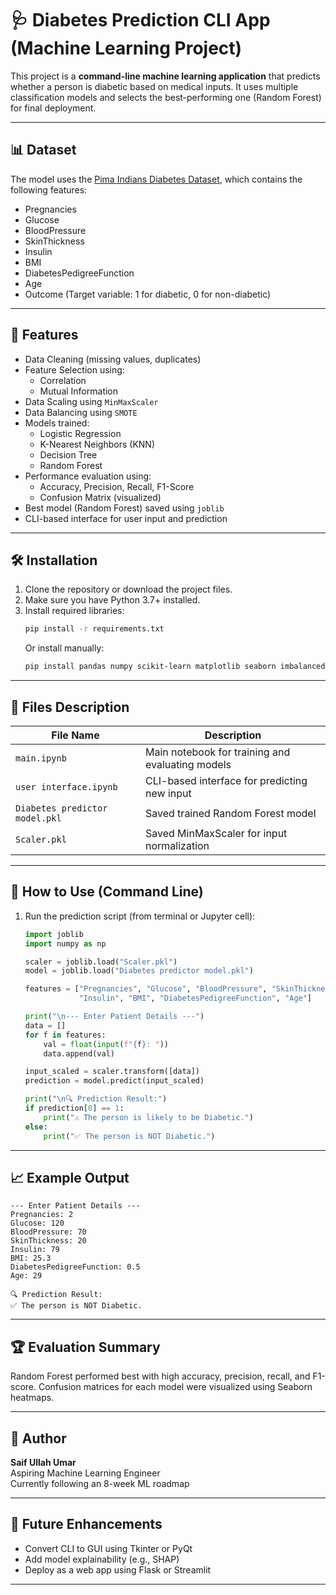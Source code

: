 
# 🩺 Diabetes Prediction CLI App (Machine Learning Project)

This project is a **command-line machine learning application** that predicts whether a person is diabetic based on medical inputs. It uses multiple classification models and selects the best-performing one (Random Forest) for final deployment.

---

## 📊 Dataset

The model uses the [Pima Indians Diabetes Dataset](https://www.kaggle.com/datasets/uciml/pima-indians-diabetes-database), which contains the following features:

- Pregnancies
- Glucose
- BloodPressure
- SkinThickness
- Insulin
- BMI
- DiabetesPedigreeFunction
- Age
- Outcome (Target variable: 1 for diabetic, 0 for non-diabetic)

---

## 🚀 Features

- Data Cleaning (missing values, duplicates)
- Feature Selection using:
  - Correlation
  - Mutual Information
- Data Scaling using `MinMaxScaler`
- Data Balancing using `SMOTE`
- Models trained:
  - Logistic Regression
  - K-Nearest Neighbors (KNN)
  - Decision Tree
  - Random Forest
- Performance evaluation using:
  - Accuracy, Precision, Recall, F1-Score
  - Confusion Matrix (visualized)
- Best model (Random Forest) saved using `joblib`
- CLI-based interface for user input and prediction

---

## 🛠️ Installation

1. Clone the repository or download the project files.
2. Make sure you have Python 3.7+ installed.
3. Install required libraries:
   ```bash
   pip install -r requirements.txt
   ```
   Or install manually:
   ```bash
   pip install pandas numpy scikit-learn matplotlib seaborn imbalanced-learn joblib
   ```

---

## 📁 Files Description

| File Name              | Description                                      |
|------------------------|--------------------------------------------------|
| `main.ipynb`  | Main notebook for training and evaluating models |
| `user interface.ipynb` | CLI-based interface for predicting new input     |
| `Diabetes predictor model.pkl` | Saved trained Random Forest model     |
| `Scaler.pkl`           | Saved MinMaxScaler for input normalization       |

---

## 🧪 How to Use (Command Line)

1. Run the prediction script (from terminal or Jupyter cell):
   ```python
   import joblib
   import numpy as np

   scaler = joblib.load("Scaler.pkl")
   model = joblib.load("Diabetes predictor model.pkl")

   features = ["Pregnancies", "Glucose", "BloodPressure", "SkinThickness",
               "Insulin", "BMI", "DiabetesPedigreeFunction", "Age"]

   print("\n--- Enter Patient Details ---")
   data = []
   for f in features:
       val = float(input(f"{f}: "))
       data.append(val)

   input_scaled = scaler.transform([data])
   prediction = model.predict(input_scaled)

   print("\n🔍 Prediction Result:")
   if prediction[0] == 1:
       print("⚠️ The person is likely to be Diabetic.")
   else:
       print("✅ The person is NOT Diabetic.")
   ```

---

## 📈 Example Output

```
--- Enter Patient Details ---
Pregnancies: 2
Glucose: 120
BloodPressure: 70
SkinThickness: 20
Insulin: 79
BMI: 25.3
DiabetesPedigreeFunction: 0.5
Age: 29

🔍 Prediction Result:
✅ The person is NOT Diabetic.
```

---

## 🏆 Evaluation Summary

Random Forest performed best with high accuracy, precision, recall, and F1-score. Confusion matrices for each model were visualized using Seaborn heatmaps.

---

## 🤖 Author

**Saif Ullah Umar**  
Aspiring Machine Learning Engineer  
Currently following an 8-week ML roadmap

---

## 📌 Future Enhancements

- Convert CLI to GUI using Tkinter or PyQt
- Add model explainability (e.g., SHAP)
- Deploy as a web app using Flask or Streamlit

---
